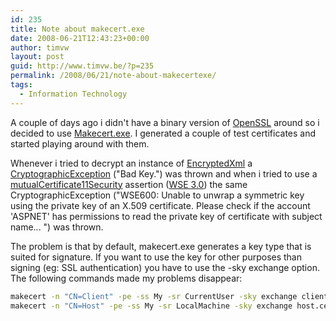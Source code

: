 ```yaml
---
id: 235
title: Note about makecert.exe
date: 2008-06-21T12:43:23+00:00
author: timvw
layout: post
guid: http://www.timvw.be/?p=235
permalink: /2008/06/21/note-about-makecertexe/
tags:
  - Information Technology
---
```

A couple of days ago i didn't have a binary version of [OpenSSL](http://www.openssl.org) around so i decided to use [Makecert.exe](http://msdn.microsoft.com/en-us/library/bfsktky3(VS.80).aspx). I generated a couple of test certificates and started playing around with them.

Whenever i tried to decrypt an instance of [EncryptedXml](http://msdn.microsoft.com/en-us/library/system.security.cryptography.xml.encryptedxml(VS.80).aspx) a [CryptographicException](http://msdn.microsoft.com/en-us/library/system.security.cryptography.cryptographicexception.aspx) ("Bad Key.") was thrown and when i tried to use a [mutualCertificate11Security](http://msdn.microsoft.com/en-us/library/aa529579.aspx) assertion ([WSE 3.0](http://msdn.microsoft.com/en-us/library/aa139619.aspx)) the same CryptographicException ("WSE600: Unable to unwrap a symmetric key using the private key of an X.509 certificate. Please check if the account 'ASPNET' has permissions to read the private key of certificate with subject name... ") was thrown.

The problem is that by default, makecert.exe generates a key type that is suited for signature. If you want to use the key for other purposes than signing (eg: SSL authentication) you have to use the -sky exchange option. The following commands made my problems disappear:

```bash
makecert -n "CN=Client" -pe -ss My -sr CurrentUser -sky exchange client.cer
makecert -n "CN=Host" -pe -ss My -sr LocalMachine -sky exchange host.cer
```

